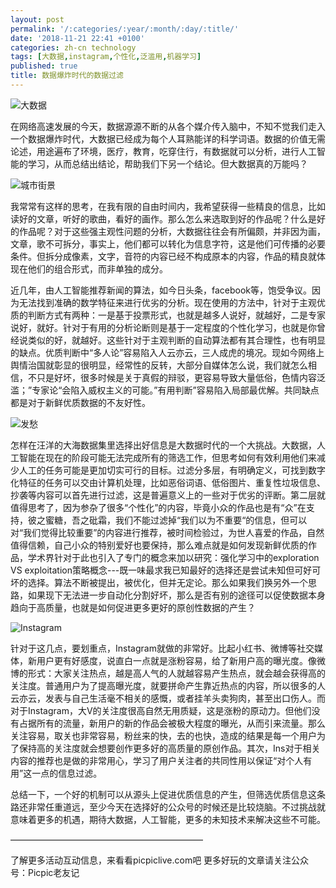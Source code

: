 ```yaml
---
layout: post
permalink: '/:categories/:year/:month/:day/:title/'
date: '2018-11-21 22:41 +0100'
categories: zh-cn technology
tags: [大数据,instagram,个性化,泛滥用,机器学习]
published: true
title: 数据爆炸时代的数据过滤
---
```

![大数据]({{site.baseurl}}/uploads/abstract-ai-art-373543.jpg)

在网络高速发展的今天，数据源源不断的从各个媒介传入脑中，不知不觉我们走入一个数据爆炸时代，大数据已经成为每个人耳熟能详的科学词语。数据的价值无需论述，用途遍布了环境，医疗，教育，吃穿住行，有数据就可以分析，进行人工智能的学习，从而总结出结论，帮助我们下另一个结论。但大数据真的万能吗？

![城市街景]({{site.baseurl}}/uploads/architectural-design-asphalt-buildings-139303.jpg)

我常常有这样的思考，在我有限的自由时间内，我希望获得一些精良的信息，比如读好的文章，听好的歌曲，看好的画作。那么怎么来选取到好的作品呢？什么是好的作品呢？对于这些强主观性问题的分析，大数据往往会有所偏颇，并非因为画，文章，歌不可拆分，事实上，他们都可以转化为信息字符，这是他们可传播的必要条件。但拆分成像素，文字，音符的内容已经不构成原本的内容，作品的精良就体现在他们的组合形式，而非单独的成分。

近几年，由人工智能推荐新闻的算法，如今日头条，facebook等，饱受争议。因为无法找到准确的数学特征来进行优劣的分析。现在使用的方法中，针对于主观优质的判断方式有两种：一是基于投票形式，也就是越多人说好，就越好，二是专家说好，就好。针对于有用的分析论断则是基于一定程度的个性化学习，也就是你曾经说类似的好，就越好。这些针对于主观判断的自动算法都有其合理性，也有明显的缺点。优质判断中“多人论”容易陷入人云亦云，三人成虎的境况。现如今网络上舆情治国就彰显的很明显，经常性的反转，大部分自媒体怎么说，我们就怎么相信，不只是好坏，很多时候是关于真假的辩驳，更容易导致大量低俗，色情内容泛滥；”专家论“会陷入威权主义的可能。”有用判断”容易陷入局部最优解。共同缺点都是对于新鲜优质数据的不友好性。

![发愁]({{site.baseurl}}/uploads/design-desk-display-313690.jpg)

怎样在汪洋的大海数据集里选择出好信息是大数据时代的一个大挑战。大数据，人工智能在现在的阶段可能无法完成所有的筛选工作，但思考如何有效利用他们来减少人工的任务可能是更加切实可行的目标。过滤分多层，有明确定义，可找到数字化特征的任务可以交由计算机处理，比如恶俗词语、低俗图片、重复性垃圾信息、抄袭等内容可以首先进行过滤，这是普遍意义上的一些对于优劣的评断。第二层就值得思考了，因为参杂了很多“个性化”的内容，毕竟小众的作品也是有“众”在支持，彼之蜜糖，吾之砒霜，我们不能过滤掉“我们以为不重要“的信息，但可以对“我们觉得比较重要”的内容进行推荐，被时间检验过，为世人喜爱的作品，自然值得信赖，自己小众的特别爱好也要保持，那么难点就是如何发现新鲜优质的作品，学术界针对于此也引入了专门的概念来加以研究：强化学习中的exploration VS exploitation策略概念---既一味最求我已知最好的选择还是尝试未知但可好可坏的选择。算法不断被提出，被优化，但并无定论。那么如果我们换另外一个思路，如果现下无法进一步自动化分割好坏，那么是否有别的途径可以促使数据本身趋向于高质量，也就是如何促进更多更好的原创性数据的产生？

![Instagram]({{site.baseurl}}/uploads/blur-display-electronics-174938.jpg)

针对于这几点，要划重点，Instagram就做的非常好。比起小红书、微博等社交媒体，新用户更有好感度，说直白一点就是涨粉容易，给了新用户高的曝光度。像微博的形式：大家关注热点，越是高人气的人就越容易产生热点，就会越会获得高的关注度。普通用户为了提高曝光度，就要拼命产生靠近热点的内容，所以很多的人云亦云，发表与自己生活毫不相关的感慨，或者挂羊头卖狗肉，甚至出口伤人。而对于Instagram，大V的关注度很高自然无用质疑，这是涨粉的原动力。但他们没有占据所有的流量，新用户的新的作品会被极大程度的曝光，从而引来流量。那么关注容易，取关也非常容易，粉丝来的快，去的也快，造成的结果是每一个用户为了保持高的关注度就会想要创作更多好的高质量的原创作品。其次，Ins对于相关内容的推荐也是做的非常用心，学习了用户关注者的共同性用以保证“对个人有用”这一点的信息过滤。

总结一下，一个好的机制可以从源头上促进优质信息的产生，但筛选优质信息这条路还非常任重道远，至少今天在选择好的公众号的时候还是比较烧脑。不过挑战就意味着更多的机遇，期待大数据，人工智能，更多的未知技术来解决这些不可能。

——————————————————————

了解更多活动互动信息，来看看picpiclive.com吧
更多好玩的文章请关注公众号：Picpic老友记
